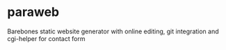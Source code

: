 paraweb
=======

Barebones static website generator with online editing, git integration and cgi-helper for contact form

